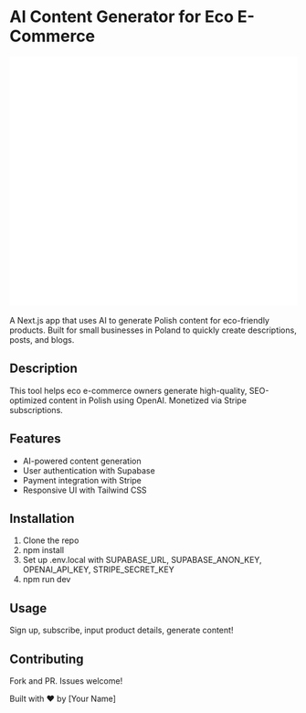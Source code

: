 # AI Content Generator for Eco E-Commerce

![App Screenshot](public/vercel.svg)

A Next.js app that uses AI to generate Polish content for eco-friendly products. Built for small businesses in Poland to quickly create descriptions, posts, and blogs.

## Description

This tool helps eco e-commerce owners generate high-quality, SEO-optimized content in Polish using OpenAI. Monetized via Stripe subscriptions.

## Features
- AI-powered content generation
- User authentication with Supabase
- Payment integration with Stripe
- Responsive UI with Tailwind CSS

## Installation

1. Clone the repo
2. npm install
3. Set up .env.local with SUPABASE_URL, SUPABASE_ANON_KEY, OPENAI_API_KEY, STRIPE_SECRET_KEY
4. npm run dev

## Usage

Sign up, subscribe, input product details, generate content!

## Contributing

Fork and PR. Issues welcome!

Built with ❤️ by [Your Name]
